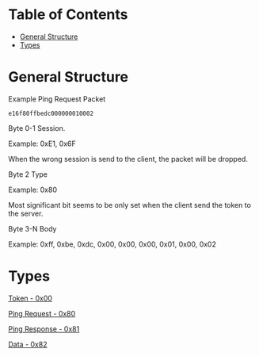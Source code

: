Table of Contents
=================

* [General Structure](#general-structure)
* [Types](#types)

# General Structure

Example Ping Request Packet

```
e16f80ffbedc000000010002
```

Byte 0-1 Session. 

Example: 0xE1, 0x6F

When the wrong session is send to the client, the packet will be dropped.



Byte 2 Type

Example: 0x80

Most significant bit seems to be only set when the client send the token to the server.

Byte 3-N Body

Example: 0xff, 0xbe, 0xdc, 0x00, 0x00, 0x00, 0x01, 0x00, 0x02

# Types

[Token - 0x00](/Packets/Token.md)

[Ping Request - 0x80](/Packets/Ping-Request.md)

[Ping Response - 0x81](/Packets/Ping-Response.md)

[Data - 0x82](/Packets/Data.md)
